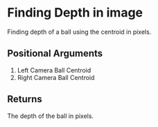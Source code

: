 # Finding Depth in image

Finding depth of a ball using the centroid in pixels.

## Positional Arguments

1. Left Camera Ball Centroid
2. Right Camera Ball Centroid

## Returns

The depth of the ball in pixels.
